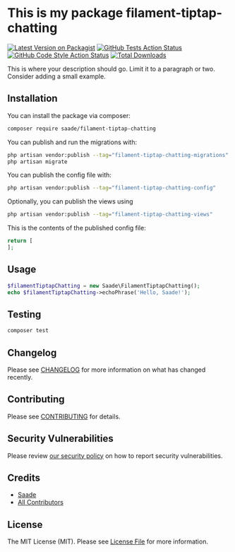# This is my package filament-tiptap-chatting

[![Latest Version on Packagist](https://img.shields.io/packagist/v/saade/filament-tiptap-chatting.svg?style=flat-square)](https://packagist.org/packages/saade/filament-tiptap-chatting)
[![GitHub Tests Action Status](https://img.shields.io/github/actions/workflow/status/saade/filament-tiptap-chatting/run-tests.yml?branch=main&label=tests&style=flat-square)](https://github.com/saade/filament-tiptap-chatting/actions?query=workflow%3Arun-tests+branch%3Amain)
[![GitHub Code Style Action Status](https://img.shields.io/github/actions/workflow/status/saade/filament-tiptap-chatting/fix-php-code-style-issues.yml?branch=main&label=code%20style&style=flat-square)](https://github.com/saade/filament-tiptap-chatting/actions?query=workflow%3A"Fix+PHP+code+style+issues"+branch%3Amain)
[![Total Downloads](https://img.shields.io/packagist/dt/saade/filament-tiptap-chatting.svg?style=flat-square)](https://packagist.org/packages/saade/filament-tiptap-chatting)



This is where your description should go. Limit it to a paragraph or two. Consider adding a small example.

## Installation

You can install the package via composer:

```bash
composer require saade/filament-tiptap-chatting
```

You can publish and run the migrations with:

```bash
php artisan vendor:publish --tag="filament-tiptap-chatting-migrations"
php artisan migrate
```

You can publish the config file with:

```bash
php artisan vendor:publish --tag="filament-tiptap-chatting-config"
```

Optionally, you can publish the views using

```bash
php artisan vendor:publish --tag="filament-tiptap-chatting-views"
```

This is the contents of the published config file:

```php
return [
];
```

## Usage

```php
$filamentTiptapChatting = new Saade\FilamentTiptapChatting();
echo $filamentTiptapChatting->echoPhrase('Hello, Saade!');
```

## Testing

```bash
composer test
```

## Changelog

Please see [CHANGELOG](CHANGELOG.md) for more information on what has changed recently.

## Contributing

Please see [CONTRIBUTING](.github/CONTRIBUTING.md) for details.

## Security Vulnerabilities

Please review [our security policy](../../security/policy) on how to report security vulnerabilities.

## Credits

- [Saade](https://github.com/saade)
- [All Contributors](../../contributors)

## License

The MIT License (MIT). Please see [License File](LICENSE.md) for more information.
